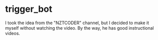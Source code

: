 # trigger_bot
I took the idea from the "NZTCODER" channel, but I decided to make it myself without watching the video. By the way, he has good instructional videos.
